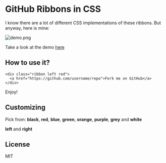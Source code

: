 # GitHub Ribbons in CSS

I know there are a lot of different CSS implementations of these ribbons. But anyway, here is mine:


![demo.png](http://petethepig.github.io/github-ribbons-css/demo.png)

Take a look at the demo [here](http://petethepig.github.io/github-ribbons-css)


## How to use it?

    <div class="ribbon left red">
      <a href="https://github.com/username/repo">Fork me on GitHub</a>
    </div>

Enjoy!


## Customizing

Pick from: **black**, **red**, **blue**, **green**, **orange**, **purple**, **grey** and **white**

**left** and **right**


## License

MIT
